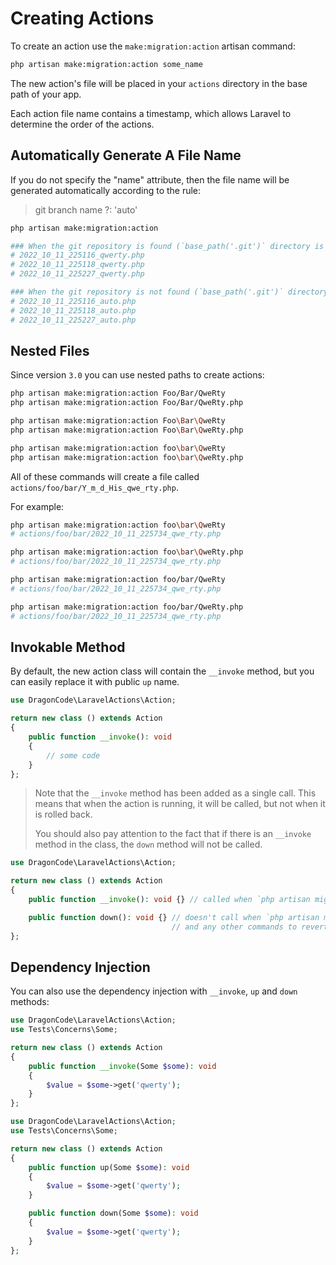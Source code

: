 # Creating Actions

To create an action use the `make:migration:action` artisan command:

```bash
php artisan make:migration:action some_name
```

The new action's file will be placed in your `actions` directory in the base path of your app.

Each action file name contains a timestamp, which allows Laravel to determine the order of the actions.


## Automatically Generate A File Name

If you do not specify the "name" attribute, then the file name will be generated automatically according to the rule:

> git branch name ?: 'auto'

```bash
php artisan make:migration:action

### When the git repository is found (`base_path('.git')` directory is exists) and HEAD branch name is 'qwerty'
# 2022_10_11_225116_qwerty.php
# 2022_10_11_225118_qwerty.php
# 2022_10_11_225227_qwerty.php

### When the git repository is not found (`base_path('.git')` directory doesn't exists).
# 2022_10_11_225116_auto.php
# 2022_10_11_225118_auto.php
# 2022_10_11_225227_auto.php
```

## Nested Files

Since version `3.0` you can use nested paths to create actions:

```bash
php artisan make:migration:action Foo/Bar/QweRty
php artisan make:migration:action Foo/Bar/QweRty.php

php artisan make:migration:action Foo\Bar\QweRty
php artisan make:migration:action Foo\Bar\QweRty.php

php artisan make:migration:action foo\bar\QweRty
php artisan make:migration:action foo\bar\QweRty.php
```

All of these commands will create a file called `actions/foo/bar/Y_m_d_His_qwe_rty.php`.

For example:

```bash
php artisan make:migration:action foo\bar\QweRty
# actions/foo/bar/2022_10_11_225734_qwe_rty.php

php artisan make:migration:action foo\bar\QweRty.php
# actions/foo/bar/2022_10_11_225734_qwe_rty.php

php artisan make:migration:action foo/bar/QweRty
# actions/foo/bar/2022_10_11_225734_qwe_rty.php

php artisan make:migration:action foo/bar/QweRty.php
# actions/foo/bar/2022_10_11_225734_qwe_rty.php
```

## Invokable Method

By default, the new action class will contain the `__invoke` method, but you can easily replace it with public `up` name.

```php
use DragonCode\LaravelActions\Action;

return new class () extends Action
{
    public function __invoke(): void
    {
        // some code
    }
};
```

> Note that the `__invoke` method has been added as a single call.
> This means that when the action is running, it will be called, but not when it is rolled back.
>
> You should also pay attention to the fact that if there is an `__invoke` method in the class, the `down` method will not be called.

```php
use DragonCode\LaravelActions\Action;

return new class () extends Action
{
    public function __invoke(): void {} // called when `php artisan migrate:actions` running

    public function down(): void {} // doesn't call when `php artisan migrate:rollback` running
                                    // and any other commands to revert the action.  
};
```

## Dependency Injection

You can also use the dependency injection with `__invoke`, `up` and `down` methods:

```php
use DragonCode\LaravelActions\Action;
use Tests\Concerns\Some;

return new class () extends Action
{
    public function __invoke(Some $some): void
    {
        $value = $some->get('qwerty');
    }
};
```

```php
use DragonCode\LaravelActions\Action;
use Tests\Concerns\Some;

return new class () extends Action
{
    public function up(Some $some): void
    {
        $value = $some->get('qwerty');
    }

    public function down(Some $some): void
    {
        $value = $some->get('qwerty');
    }
};
```
